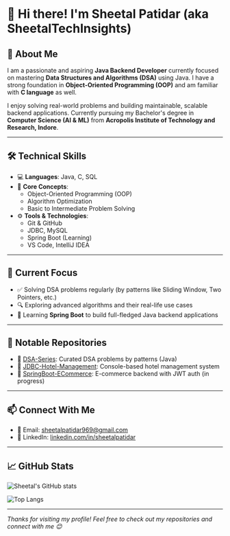 # 👋 Hi there! I'm Sheetal Patidar (aka SheetalTechInsights)

## 🚀 About Me

I am a passionate and aspiring **Java Backend Developer** currently focused on mastering **Data Structures and Algorithms (DSA)** using Java. I have a strong foundation in **Object-Oriented Programming (OOP)** and am familiar with **C language** as well.

I enjoy solving real-world problems and building maintainable, scalable backend applications. Currently pursuing my Bachelor's degree in **Computer Science (AI & ML)** from **Acropolis Institute of Technology and Research, Indore**.

---

## 🛠️ Technical Skills

- 💻 **Languages**: Java, C, SQL  
- 🔧 **Core Concepts**:  
  - Object-Oriented Programming (OOP)  
  - Algorithm Optimization  
  - Basic to Intermediate Problem Solving  
- ⚙️ **Tools & Technologies**:  
  - Git & GitHub  
  - JDBC, MySQL  
  - Spring Boot (Learning)  
  - VS Code, IntelliJ IDEA  


---

## 📌 Current Focus

- ✅ Solving DSA problems regularly (by patterns like Sliding Window, Two Pointers, etc.)
- 🔍 Exploring advanced algorithms and their real-life use cases
- 🚀 Learning **Spring Boot** to build full-fledged Java backend applications

---

## 📂 Notable Repositories

- 🔸 [DSA-Series](https://github.com/SheetalTechInsights/DSA-Series): Curated DSA problems by patterns (Java)
- 🔸 [JDBC-Hotel-Management](https://github.com/SheetalTechInsights/JDBC-Hotel-Management): Console-based hotel management system
- 🔸 [SpringBoot-ECommerce](https://github.com/SheetalTechInsights/SpringBoot-ECommerce): E-commerce backend with JWT auth (in progress)

---

## 📫 Connect With Me

- 📧 Email: [sheetalpatidar969@gmail.com](mailto:sheetalpatidar969@gmail.com)  
- 🔗 LinkedIn: [linkedin.com/in/sheetalpatidar](https://www.linkedin.com/in/sheetalpatidar)

---

## 📈 GitHub Stats

![Sheetal's GitHub stats](https://github-readme-stats.vercel.app/api?username=SheetalTechInsights&show_icons=true&theme=tokyonight)

![Top Langs](https://github-readme-stats.vercel.app/api/top-langs/?username=SheetalTechInsights&layout=compact&theme=tokyonight)

---

_Thanks for visiting my profile! Feel free to check out my repositories and connect with me 😊_

<!---
SheetalTechInsights/SheetalTechInsights is a ✨ special ✨ repository because its `README.md` appears on your GitHub profile.
--->
